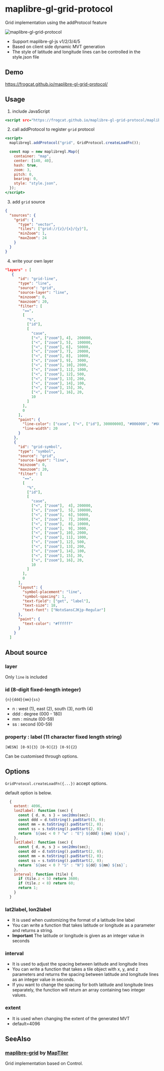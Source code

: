 # maplibre-gl-grid-protocol

Grid implementation using the addProtocol feature

![maplibre-gl-grid-protocol](https://repository-images.githubusercontent.com/893742629/276ba06d-9cb6-4b54-a519-811d5b5ca6e9)

- Support maplibre-gl-js v1/2/3/4/5
- Based on client side dynamic MVT generation
- The style of latitude and longitude lines can be controlled in the style.json file

## Demo

<https://frogcat.github.io/maplibre-gl-grid-protocol/>

## Usage

1. include JavaScript

```index.html
<script src="https://frogcat.github.io/maplibre-gl-grid-protocol/maplibre-gl-grid-protocol.min.js"></script>
```

2. call addProtocol to register `grid` protocol

```index.html
<script>
  maplibregl.addProtocol("grid", GridProtocol.createLoadFn());

  const map = new maplibregl.Map({
    container: "map",
    center: [140, 40],
    hash: true,
    zoom: 3,
    pitch: 0,
    bearing: 0,
    style: "style.json",
  });
</script>
```

3. add `grid` source

```style.json
{
  "sources": {
    "grid": {
      "type": "vector",
      "tiles": ["grid://{z}/{x}/{y}"],
      "minZoom": 1,
      "maxZoom": 24
    }
  }
}
```

4. write your own layer

```style.json
"layers" : [
   {
      "id": "grid-line",
      "type": "line",
      "source": "grid",
      "source-layer": "line",
      "minzoom": 0,
      "maxzoom": 20,
      "filter": [
        "==",
        [
          "%",
          ["id"],
          [
            "case",
            ["<", ["zoom"], 4],  200000,
            ["<", ["zoom"], 5],  100000,
            ["<", ["zoom"], 6],  50000,
            ["<", ["zoom"], 7],  20000,
            ["<", ["zoom"], 8],  10000,
            ["<", ["zoom"], 9],  3000,
            ["<", ["zoom"], 10], 2000,
            ["<", ["zoom"], 11], 1000,
            ["<", ["zoom"], 12], 500,
            ["<", ["zoom"], 13], 200,
            ["<", ["zoom"], 14], 100,
            ["<", ["zoom"], 15], 30,
            ["<", ["zoom"], 16], 20,
            10
          ]
        ],
        0
      ],
      "paint": {
        "line-color": ["case", ["<", ["id"], 30000000], "#006000", "#600000"],
        "line-width": 20
      }
    },
    {
      "id": "grid-symbol",
      "type": "symbol",
      "source": "grid",
      "source-layer": "line",
      "minzoom": 0,
      "maxzoom": 20,
      "filter": [
        "==",
        [
          "%",
          ["id"],
          [
            "case",
            ["<", ["zoom"],  4], 200000,
            ["<", ["zoom"],  5], 100000,
            ["<", ["zoom"],  6], 50000,
            ["<", ["zoom"],  7], 20000,
            ["<", ["zoom"],  8], 10000,
            ["<", ["zoom"],  9], 3000,
            ["<", ["zoom"], 10], 2000,
            ["<", ["zoom"], 11], 1000,
            ["<", ["zoom"], 12], 500,
            ["<", ["zoom"], 13], 200,
            ["<", ["zoom"], 14], 100,
            ["<", ["zoom"], 15], 30,
            ["<", ["zoom"], 16], 20,
            10
          ]
        ],
        0
      ],
      "layout": {
        "symbol-placement": "line",
        "symbol-spacing": 1,
        "text-field": ["get", "label"],
        "text-size": 18,
        "text-font": ["NotoSansCJKjp-Regular"]
      },
      "paint": {
        "text-color": "#ffffff"
      }
    }
  ]
```

## About source

### layer

Only `line` is included

### id (8-digit fixed-length integer)

`{n}{ddd}{mm}{ss}`

- n : west (1), east (2), south (3), north (4)
- ddd : degree (000 - 180)
- mm : minute (00-59)
- ss : second (00-59)

### property : label (11 character fixed length string)

`[WESN] [0-9]{3} [0-9]{2} [0-9]{2}`

Can be customised through options.

## Options

`GridProtocol.createLoadFn({...})` accept options.

default option is below.

```sample.js
  {
    extent: 4096,
    lon2label: function (sec) {
      const { d, m, s } = sec2dms(sec);
      const ddd = d.toString().padStart(3, 0);
      const mm = m.toString().padStart(2, 0);
      const ss = s.toString().padStart(2, 0);
      return `${sec < 0 ? "w" : "E"} ${ddd} ${mm} ${ss}`;
    },
    lat2label: function (sec) {
      const { d, m, s } = sec2dms(sec);
      const dd = d.toString().padStart(2, 0);
      const mm = m.toString().padStart(2, 0);
      const ss = s.toString().padStart(2, 0);
      return `${sec < 0 ? "S" : "N"} ${dd} ${mm} ${ss}`;
    },
    interval: function (tile) {
      if (tile.z < 5) return 3600;
      if (tile.z < 8) return 60;
      return 1;
    }
  }
```

### lat2label, lon2label

- It is used when customizing the format of a latitude line label
- You can write a function that takes latitude or longitude as a parameter and returns a string.
- **Important** The latitude or longitude is given as an integer value in seconds

### interval

- It is used to adjust the spacing between latitude and longitude lines
- You can write a function that takes a tile object with x, y, and z parameters and returns the spacing between latitude and longitude lines as an integer value in seconds.
- If you want to change the spacing for both latitude and longitude lines separately, the function will return an array containing two integer values.

### extent

- It is used when changing the extent of the generated MVT
- default=4096

## SeeAlso

### [maplibre-grid](https://github.com/maptiler/maplibre-grid) by [MapTiler](https://github.com/maptiler)

Grid implementation based on Control.
